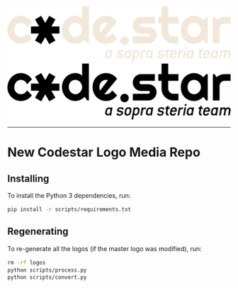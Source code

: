 ![](./animated/animated_dark.svg#gh-dark-mode-only)
![](./animated/animated_light.svg#gh-light-mode-only)

---

# New Codestar Logo Media Repo

## Installing

To install the Python 3 dependencies, run:

```sh
pip install -r scripts/requirements.txt
```

## Regenerating

To re-generate all the logos (if the master logo was modified), run:

```sh
rm -rf logos
python scripts/process.py
python scripts/convert.py
```
